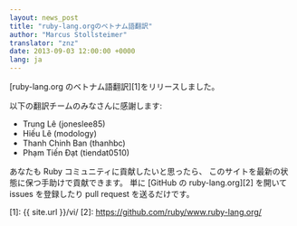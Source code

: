 ```yaml
---
layout: news_post
title: "ruby-lang.orgのベトナム語翻訳"
author: "Marcus Stollsteimer"
translator: "znz"
date: 2013-09-03 12:00:00 +0000
lang: ja
---
```


[ruby-lang.org のベトナム語翻訳][1]をリリースしました。

以下の翻訳チームのみなさんに感謝します:

 * Trung Lê (joneslee85)
 * Hiếu Lê (modology)
 * Thanh Chinh Ban (thanhbc)
 * Phạm Tiến Đạt (tiendat0510)

あなたも Ruby コミュニティに貢献したいと思ったら、
このサイトを最新の状態に保つ手助けで貢献できます。
単に [GitHub の ruby-lang.org][2] を開いて
issues を登録したり pull request を送るだけです。

[1]: {{ site.url }}/vi/
[2]: https://github.com/ruby/www.ruby-lang.org/
